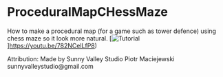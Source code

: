# ProceduralMapCHessMaze
How to make a procedural map (for a game such as tower defence) using chess maze so it look more natural. 
[![Tutorial](https://img.youtube.com/vi/782NCelLfP8/0.jpg)]https://youtu.be/782NCelLfP8)

<p>Attribution:
Made by Sunny Valley Studio Piotr Maciejewski sunnyvalleystudio@gmail.com
